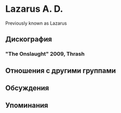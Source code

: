 # Lazarus A. D.

Previously known as Lazarus

## Дискография

### "The Onslaught" 2009, Thrash




## Отношения с другими группами


## Обсуждения


## Упоминания

